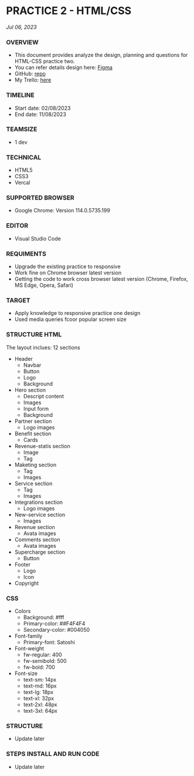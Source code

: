 # PRACTICE 2 - HTML/CSS
*Jul 06, 2023*

### OVERVIEW
* This document provides analyze the design, planning and questions for HTML-CSS practice two.
* You can refer details design here: [Figma](https://www.figma.com/file/QIMFoTvHjbrnZy6sp24DKz/Yoora-CMS-(Copy)-(Copy)?type=design&node-id=0-1&mode=design&t=sMtIHNgTzubuZnWL-0)
* GitHub: [repo](https://github.com/TranLeKhanhDuyen/intern-agility/tree/learn-html-css)
* My Trello: [here](https://trello.com/b/yQlmWuS5/internship-duyen-tran-practicetwo0)
### TIMELINE
* Start date: 02/08/2023
* End date: 11/08/2023
  
### TEAMSIZE
* 1 dev

### TECHNICAL
* HTML5
* CSS3
* Vercal

### SUPPORTED BROWSER
* Google Chrome: Version 114.0.5735.199

### EDITOR
* Visual Studio Code
  
### REQUIMENTS
* Upgrade the existing practice to responsive
* Work fine on Chrome browser latest version
* Getting the code to work cross browser latest version (Chrome, Firefox, MS Edge, Opera, Safari)


### TARGET
* Apply knowledge to responsive practice one design
* Used media queries fcoor popular screen size


### STRUCTURE HTML
The layout inclues: 12 sections
* Header
  * Navbar
  * Button
  * Logo
  * Background
* Hero section
  * Descript content
  * Images
  * Input form
  * Background 
* Partner section
  * Logo images
* Benefit section
  * Cards
* Revenue-statis section
  * Image 
  * Tag
* Maketing section
  * Tag
  * Images 
* Service section
  * Tag
  * Images 
* Integrations section
  * Logo images
* New-service section
  * Images
* Revenue section
  * Avata images
* Comments section
  * Avata images
* Supercharge section
  * Button
* Footer
  * Logo
  * Icon 
* Copyright
### CSS
* Colors
  * Background: #fff
  * Primary-color: ##F4F4F4
  * Secondary-color: #004050
* Font-family
  * Primary-font: Satoshi
* Font-weight
  * fw-regular: 400
  * fw-semibold: 500
  * fw-bold: 700
* Font-size
  * text-sm: 14px
  * text-md: 16px
  * text-lg: 18px
  * text-xl: 32px
  * text-2xl: 48px
  * text-3xl: 64px

### STRUCTURE
* Update later

### STEPS INSTALL AND RUN CODE
* Update later